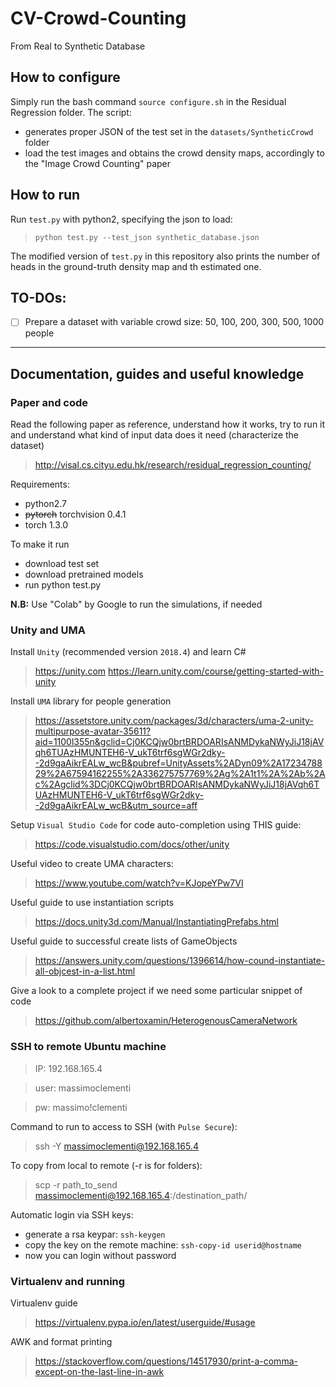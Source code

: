 # CV-Crowd-Counting
From Real to Synthetic Database

## How to configure
Simply run the bash command `source configure.sh` in the Residual Regression folder. The script:
- generates proper JSON of the test set in the `datasets/SyntheticCrowd` folder
- load the test images and obtains the crowd density maps, accordingly to the "Image Crowd Counting" paper

## How to run
Run `test.py` with python2, specifying the json to load:
> `python test.py --test_json synthetic_database.json`

The modified version of `test.py` in this repository also prints the number of heads in the ground-truth density map and th estimated one.

## TO-DOs:
- [ ] Prepare a dataset with variable crowd size: 50, 100, 200, 300, 500, 1000 people

---

## Documentation, guides and useful knowledge
### Paper and code
Read the following paper as reference, understand how it works, try to run it and understand what kind of input data does it need (characterize the dataset)
> http://visal.cs.cityu.edu.hk/research/residual_regression_counting/

Requirements:
- python2.7
- <del>pytorch</del> torchvision 0.4.1
- torch 1.3.0

To make it run
- download test set
- download pretrained models
- run python test.py

**N.B:** Use "Colab" by Google to run the simulations, if needed


### Unity and UMA
Install `Unity` (recommended version `2018.4`) and learn C#
> https://unity.com
> https://learn.unity.com/course/getting-started-with-unity

Install `UMA` library for people generation
> https://assetstore.unity.com/packages/3d/characters/uma-2-unity-multipurpose-avatar-35611?aid=1100l355n&gclid=Cj0KCQjw0brtBRDOARIsANMDykaNWyJiJ18jAVqh6TUAzHMUNTEH6-V_ukT6trf6sgWGr2dky--2d9gaAikrEALw_wcB&pubref=UnityAssets%2ADyn09%2A1723478829%2A67594162255%2A336275757769%2Ag%2A1t1%2A%2Ab%2Ac%2Agclid%3DCj0KCQjw0brtBRDOARIsANMDykaNWyJiJ18jAVqh6TUAzHMUNTEH6-V_ukT6trf6sgWGr2dky--2d9gaAikrEALw_wcB&utm_source=aff

Setup `Visual Studio Code` for code auto-completion using THIS guide:
> https://code.visualstudio.com/docs/other/unity

Useful video to create UMA characters:
> https://www.youtube.com/watch?v=KJopeYPw7VI

Useful guide to use instantiation scripts
> https://docs.unity3d.com/Manual/InstantiatingPrefabs.html

Useful guide to successful create lists of GameObjects
> https://answers.unity.com/questions/1396614/how-cound-instantiate-all-objcest-in-a-list.html

Give a look to a complete project if we need some particular snippet of code
> https://github.com/albertoxamin/HeterogenousCameraNetwork


### SSH to remote Ubuntu machine
> IP: 192.168.165.4

> user: massimoclementi

> pw: massimo!clementi

Command to run to access to SSH (with `Pulse Secure`):
> ssh -Y massimoclementi@192.168.165.4

To copy from local to remote (-r is for folders):
> scp -r path_to_send massimoclementi@192.168.165.4:/destination_path/

Automatic login via SSH keys:
- generate a rsa keypar: `ssh-keygen`
- copy the key on the remote machine: `ssh-copy-id userid@hostname`
- now you can login without password


### Virtualenv and running
Virtualenv guide
> https://virtualenv.pypa.io/en/latest/userguide/#usage

AWK and format printing
> https://stackoverflow.com/questions/14517930/print-a-comma-except-on-the-last-line-in-awk

